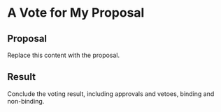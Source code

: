 # A Vote for My Proposal

## Proposal

Replace this content with the proposal.

## Result

Conclude the voting result, including approvals and vetoes, binding and non-binding.

